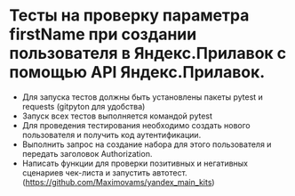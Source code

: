 # Тесты на проверку параметра firstName при создании пользователя в Яндекс.Прилавок с помощью API Яндекс.Прилавок.
- Для запуска тестов должны быть установлены пакеты pytest и requests (gitpyton для удобства)
- Запуск всех тестов выполняется командой pytest
- Для проведения тестирования необходимо создать нового пользователя и получить код аутентификации.
- Выполнить запрос на создание набора для этого пользователя и передать заголовок Authorization.
- Написать функции для проверки позитивных и негативных сценариев чек-листа и запустить автотест. (https://github.com/Maximovams/yandex_main_kits)